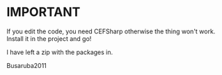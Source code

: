 # IMPORTANT
If you edit the code, you need CEFSharp otherwise the thing won't work. Install it in the project and go!

I have left a zip with the packages in.

Busaruba2011
